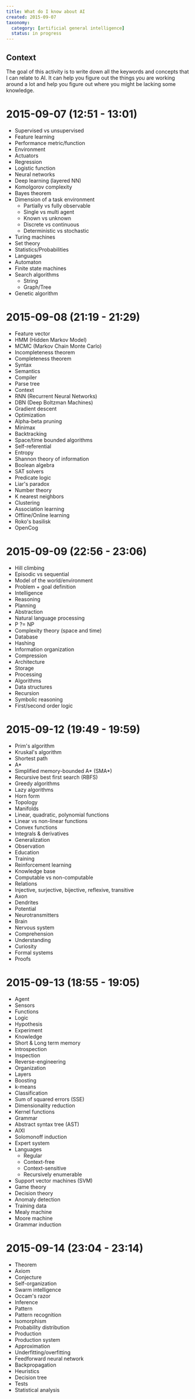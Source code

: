 ```yaml
---
title: What do I know about AI
created: 2015-09-07
taxonomy:
  category: [artificial general intelligence]
  status: in progress
---
```


## Context

The goal of this activity is to write down all the keywords and concepts that I can relate to AI. It can help you figure out the things you are working around a lot and help you figure out where you might be lacking some knowledge.

# 2015-09-07 (12:51 - 13:01)
- Supervised vs unsupervised
- Feature learning
- Performance metric/function
- Environment
- Actuators
- Regression
- Logistic function
- Neural networks
- Deep learning (layered NN)
- Komolgorov complexity
- Bayes theorem
- Dimension of a task environment
	- Partially vs fully observable
	- Single vs multi agent
	- Known vs unknown
	- Discrete vs continuous
	- Deterministic vs stochastic
- Turing machines
- Set theory
- Statistics/Probabilities
- Languages
- Automaton
- Finite state machines
- Search algorithms
	- String
	- Graph/Tree
- Genetic algorithm

# 2015-09-08 (21:19 - 21:29)
- Feature vector
- HMM (Hidden Markov Model)
- MCMC (Markov Chain Monte Carlo)
- Incompleteness theorem
- Completeness theorem
- Syntax
- Semantics
- Compiler
- Parse tree
- Context
- RNN (Recurrent Neural Networks)
- DBN (Deep Boltzman Machines)
- Gradient descent
- Optimization
- Alpha-beta pruning
- Minimax
- Backtracking
- Space/time bounded algorithms
- Self-referential
- Entropy
- Shannon theory of information
- Boolean algebra
- SAT solvers
- Predicate logic
- Liar's paradox
- Number theory
- K nearest neighbors
- Clustering
- Association learning
- Offline/Online learning
- Roko's basilisk
- OpenCog

# 2015-09-09 (22:56 - 23:06)
- Hill climbing
- Episodic vs sequential
- Model of the world/environment
- Problem + goal definition
- Intelligence
- Reasoning
- Planning
- Abstraction
- Natural language processing
- P ?= NP
- Complexity theory (space and time)
- Database
- Hashing
- Information organization
- Compression
- Architecture
- Storage
- Processing
- Algorithms
- Data structures
- Recursion
- Symbolic reasoning
- First/second order logic

# 2015-09-12 (19:49 - 19:59)
- Prim's algorithm
- Kruskal's algorithm
- Shortest path
- A*
- Simplified memory-bounded A* (SMA*)
- Recursive best first search (RBFS)
- Greedy algorithms
- Lazy algorithms
- Horn form
- Topology
- Manifolds
- Linear, quadratic, polynomial functions
- Linear vs non-linear functions
- Convex functions
- Integrals & derivatives
- Generalization
- Observation
- Education
- Training
- Reinforcement learning
- Knowledge base
- Computable vs non-computable
- Relations
- Injective, surjective, bijective, reflexive, transitive
- Axon
- Dendrites
- Potential
- Neurotransmitters
- Brain
- Nervous system
- Comprehension
- Understanding
- Curiosity
- Formal systems
- Proofs

# 2015-09-13 (18:55 - 19:05)
- Agent
- Sensors
- Functions
- Logic
- Hypothesis
- Experiment
- Knowledge
- Short & Long term memory
- Introspection
- Inspection
- Reverse-engineering
- Organization
- Layers
- Boosting
- k-means
- Classification
- Sum of squared errors (SSE)
- Dimensionality reduction
- Kernel functions
- Grammar
- Abstract syntax tree (AST)
- AIXI
- Solomonoff induction
- Expert system
- Languages
	- Regular
	- Context-free
	- Context-sensitive
	- Recursively enumerable
- Support vector machines (SVM)
- Game theory
- Decision theory
- Anomaly detection
- Training data
- Mealy machine
- Moore machine
- Grammar induction

# 2015-09-14 (23:04 - 23:14)
- Theorem
- Axiom
- Conjecture
- Self-organization
- Swarm intelligence
- Occam's razor
- Inference
- Pattern
- Pattern recognition
- Isomorphism
- Probability distribution
- Production
- Production system
- Approximation
- Underfitting/overfitting
- Feedforward neural network
- Backpropagation
- Heuristics
- Decision tree
- Tests
- Statistical analysis

